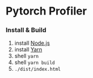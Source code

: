 # Pytorch Profiler

### Install & Build

1. install [Node.js](https://nodejs.org/)
2. install [Yarn](https://yarnpkg.com/)
3. shell `yarn`
4. shell `yarn build`
5. `./dist/index.html`
